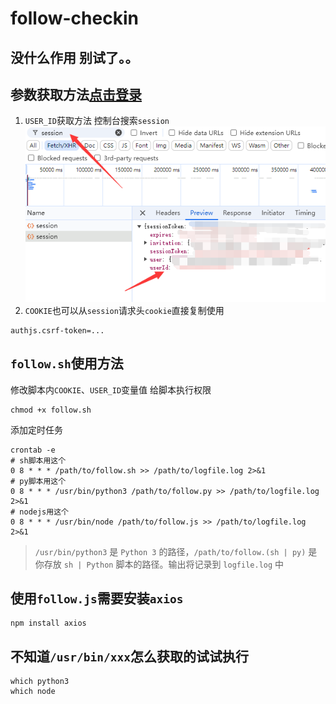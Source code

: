 # follow-checkin
## 没什么作用 别试了。。
## 参数获取方法[点击登录](https://app.follow.is/)
1. `USER_ID`获取方法 控制台搜索`session`
![alt text](image-1.png)
2. `COOKIE`也可以从`session`请求头`cookie`直接复制使用
```
authjs.csrf-token=...
```
## `follow.sh`使用方法
修改脚本内`COOKIE`、`USER_ID`变量值
给脚本执行权限
```
chmod +x follow.sh
```
添加定时任务
```
crontab -e
# sh脚本用这个
0 8 * * * /path/to/follow.sh >> /path/to/logfile.log 2>&1
# py脚本用这个
0 8 * * * /usr/bin/python3 /path/to/follow.py >> /path/to/logfile.log 2>&1
# nodejs用这个
0 8 * * * /usr/bin/node /path/to/follow.js >> /path/to/logfile.log 2>&1
```
> `/usr/bin/python3` 是 `Python 3` 的路径，`/path/to/follow.(sh | py)` 是你存放 `sh | Python` 脚本的路径。输出将记录到 `logfile.log` 中
## 使用`follow.js`需要安装`axios`
```
npm install axios
```
## 不知道`/usr/bin/xxx`怎么获取的试试执行
```
which python3
which node
```
